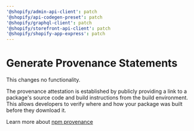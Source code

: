 ```yaml
---
'@shopify/admin-api-client': patch
'@shopify/api-codegen-preset': patch
'@shopify/graphql-client': patch
'@shopify/storefront-api-client': patch
'@shopify/shopify-app-express': patch
---
```


# Generate Provenance Statements

This changes no functionality.

The provenance attestation is established by publicly providing a link to a package's source code and build instructions from the build environment. This allows developers to verify where and how your package was built before they download it.

Learn more about [npm provenance](https://docs.npmjs.com/generating-provenance-statements#about-npm-provenance)